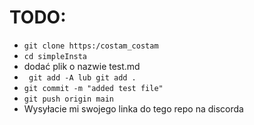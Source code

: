 # TODO:

* ```git clone https:/costam_costam```
* ```cd simpleInsta```
* dodać plik o nazwie test.md 
* ``` git add -A lub git add .```
* ``` git commit -m "added test file" ```
* ``` git push origin main ```
* Wysyłacie mi swojego linka do tego repo na discorda